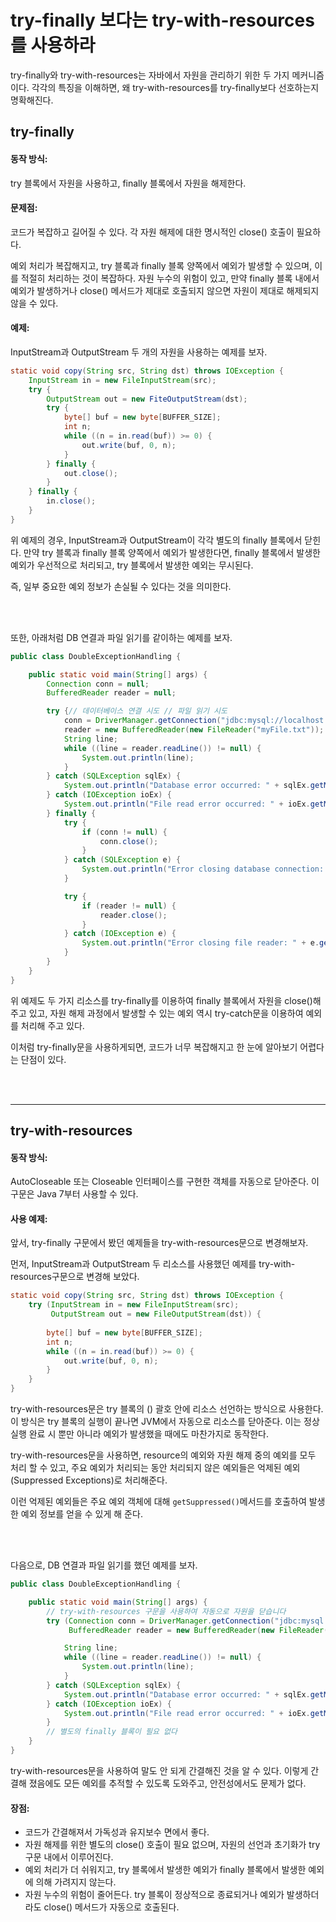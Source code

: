 
# try-finally 보다는 try-with-resources를 사용하라


try-finally와 try-with-resources는 자바에서 자원을 관리하기 
위한 두 가지 메커니즘이다. 
각각의 특징을 이해하면, 왜 try-with-resources를 try-finally보다 
선호하는지 명확해진다.


## try-finally
#### 동작 방식: 
try 블록에서 자원을 사용하고, finally 블록에서 자원을 해제한다.
#### 문제점:
코드가 복잡하고 길어질 수 있다. 각 자원 해제에 대한 명시적인 close() 호출이 필요하다.

예외 처리가 복잡해지고, try 블록과 finally 블록 양쪽에서 예외가 발생할 수 있으며, 이를 적절히 처리하는 것이 복잡하다.
자원 누수의 위험이 있고, 만약 finally 블록 내에서 예외가 발생하거나 close() 메서드가 제대로 호출되지 않으면 자원이 제대로 해제되지 않을 수 있다.


#### 예제:

InputStream과 OutputStream 두 개의 자원을 사용하는 예제를 보자.

```java
static void copy(String src, String dst) throws IOException {
    InputStream in = new FileInputStream(src);
    try {
        OutputStream out = new FiteOutputStream(dst);
        try {
            byte[] buf = new byte[BUFFER_SIZE];
            int n;
            while ((n = in.read(buf)) >= 0) {
                out.write(buf, 0, n);
            }
        } finally {
            out.close();
        }
    } finally {
        in.close();
    }
}
```

위 예제의 경우, InputStream과 OutputStream이 
각각 별도의 finally 블록에서 닫힌다. 만약 try 블록과 finally 
블록 양쪽에서 예외가 발생한다면, finally 블록에서 발생한 예외가 
우선적으로 처리되고, try 블록에서 발생한 예외는 무시된다.

즉, 일부 중요한 예외 정보가 손실될 수 있다는 것을 의미한다.

<br><br>


또한, 아래처럼 DB 연결과 파일 읽기를 같이하는 예제를 보자.

```java
public class DoubleExceptionHandling {

    public static void main(String[] args) {
        Connection conn = null;
        BufferedReader reader = null;

        try {// 데이터베이스 연결 시도 // 파일 읽기 시도
            conn = DriverManager.getConnection("jdbc:mysql://localhost:3306/mydatabase", "username", "password");
            reader = new BufferedReader(new FileReader("myFile.txt"));
            String line;
            while ((line = reader.readLine()) != null) {
                System.out.println(line);
            }
        } catch (SQLException sqlEx) {
            System.out.println("Database error occurred: " + sqlEx.getMessage());
        } catch (IOException ioEx) {
            System.out.println("File read error occurred: " + ioEx.getMessage());
        } finally {
            try {
                if (conn != null) { 
                    conn.close();
                }
            } catch (SQLException e) {
                System.out.println("Error closing database connection: " + e.getMessage());
            }

            try {
                if (reader != null) {
                    reader.close();
                }
            } catch (IOException e) {
                System.out.println("Error closing file reader: " + e.getMessage());
            }
        }
    }
}
```
위 예제도 두 가지 리소스를 try-finally를 이용하여 finally 블록에서
자원을 close()해 주고 있고,
자원 해제 과정에서 발생할 수 있는 예외 역시 try-catch문을 이용하여
예외를 처리해 주고 있다.

이처럼 try-finally문을 사용하게되면, 코드가 너무 복잡해지고 한 눈에 알아보기 어렵다는 단점이 있다.

<br><br>

---

## try-with-resources
#### 동작 방식:
AutoCloseable 또는 Closeable 인터페이스를 구현한 객체를 자동으로 닫아준다. 이 구문은 Java 7부터 사용할 수 있다.

#### 사용 예제:

앞서, try-finally 구문에서 봤던 예제들을 try-with-resources문으로 변경해보자.

먼저,
InputStream과 OutputStream 두 리소스를 사용했던 예제를 try-with-resources구문으로 변경해 보았다.

```java
static void copy(String src, String dst) throws IOException {
    try (InputStream in = new FileInputStream(src);
         OutputStream out = new FileOutputStream(dst)) {
        
        byte[] buf = new byte[BUFFER_SIZE];
        int n;
        while ((n = in.read(buf)) >= 0) {
            out.write(buf, 0, n);
        }
    }
}
```
try-with-resources문은 try 블록의 () 괄호 안에 리소스 선언하는 방식으로 사용한다.
이 방식은 try 블록의 실행이 끝나면 JVM에서 자동으로 리소스를 닫아준다.
이는 정상 실행 완료 시 뿐만 아니라 예외가 발생했을 때에도 마찬가지로 동작한다.

try-with-resources문을 사용하면, resource의 예외와 자원 해제 중의 예외를
모두 처리 할 수 있고, 주요 예외가 처리되는 동안 처리되지 않은 예외들은
억제된 예외(Suppressed Exceptions)로 처리해준다.

이런 억제된 예외들은 주요 예외 객체에 대해 `getSuppressed()`메서드를 호출하여
발생한 예외 정보를 얻을 수 있게 해 준다.

<br><br>

다음으로, DB 연결과 파일 읽기를 했던 예제를 보자.

```java
public class DoubleExceptionHandling {

    public static void main(String[] args) {
        // try-with-resources 구문을 사용하여 자동으로 자원을 닫습니다
        try (Connection conn = DriverManager.getConnection("jdbc:mysql://localhost:3306/mydatabase", "username", "password");
             BufferedReader reader = new BufferedReader(new FileReader("myFile.txt"))) {

            String line;
            while ((line = reader.readLine()) != null) {
                System.out.println(line);
            }
        } catch (SQLException sqlEx) {
            System.out.println("Database error occurred: " + sqlEx.getMessage());
        } catch (IOException ioEx) {
            System.out.println("File read error occurred: " + ioEx.getMessage());
        }
        // 별도의 finally 블록이 필요 없다
    }
}
```

try-with-resources문을 사용하여 말도 안 되게 간결해진 것을 알 수 있다.
이렇게 간결해 졌음에도 모든 예외를 추적할 수 있도록 도와주고,
안전성에서도 문제가 없다.





#### 장점:
- 코드가 간결해져서 가독성과 유지보수 면에서 좋다.
- 자원 해제를 위한 별도의 close() 호출이 필요 없으며, 자원의 선언과 초기화가 try 구문 내에서 이루어진다.
- 예외 처리가 더 쉬워지고, try 블록에서 발생한 예외가 finally 블록에서 발생한 예외에 의해 가려지지 않는다.
- 자원 누수의 위험이 줄어든다. try 블록이 정상적으로 종료되거나 예외가 발생하더라도 close() 메서드가 자동으로 호출된다.



